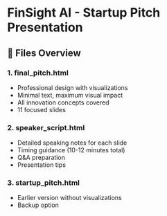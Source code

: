 # FinSight AI - Startup Pitch Presentation

## 📁 Files Overview

### 1. **final_pitch.html**
- Professional design with visualizations
- Minimal text, maximum visual impact
- All innovation concepts covered
- 11 focused slides

### 2. **speaker_script.html**
- Detailed speaking notes for each slide
- Timing guidance (10-12 minutes total)
- Q&A preparation
- Presentation tips

### 3. **startup_pitch.html**
- Earlier version without visualizations
- Backup option

